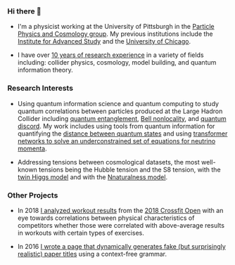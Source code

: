 ### Hi there 👋

- I'm a physicist working at the University of Pittsburgh in the [Particle Physics and Cosmology group](https://www.pittpacc.pitt.edu/).  My previous institutions include the [Institute for Advanced Study](https://www.ias.edu/sns) and the [University of Chicago](https://physics.uchicago.edu/).

- I have over [10 years of research experience](https://inspirehep.net/authors/1061156) in a variety of fields including: collider physics, cosmology, model building, and quantum information theory.

### Research Interests

- Using quantum information science and quantum computing to study quantum correlations between particles produced at the Large Hadron Collider including [quantum entanglement](https://arxiv.org/abs/2310.17696), [Bell nonlocality](https://arxiv.org/abs/2407.01672), and [quantum discord](https://arxiv.org/abs/2412.21158).  My work includes using tools from quantum information for quantifying the [distance between quantum states](https://arxiv.org/abs/2501.03311) and using [transformer networks to solve an underconstrained set of equations for neutrino momenta](https://arxiv.org/abs/2504.01496).

- Addressing tensions between cosmological datasets, the most well-known tensions being the Hubble tension and the S8 tension, with the [twin Higgs model](https://arxiv.org/abs/2110.04317) and with the [Nnaturalness model](https://arxiv.org/abs/2410.19224).

### Other Projects

- In 2018 [I analyzed workout results](https://crossfitnumbers.wordpress.com/2018/04/01/2018crossfitopen1/) from the [2018 Crossfit Open](https://games.crossfit.com/open/overview) with an eye towards correlations between physical characteristics of competitors whether those were correlated with above-average results in workouts with certain types of exercises.


- In 2016 [I wrote a page that dynamically generates fake (but surprisingly realistic) paper titles](https://snarxiv.org/hep-750gev/) using a context-free grammar.
<!--
**mattlow/mattlow** is a ✨ _special_ ✨ repository because its `README.md` (this file) appears on your GitHub profile.

Here are some ideas to get you started:

- 🔭 I’m currently working on ...
- 🌱 I’m currently learning ...
- 👯 I’m looking to collaborate on ...
- 🤔 I’m looking for help with ...
- 💬 Ask me about ...
- 📫 How to reach me: ...
- 😄 Pronouns: ...
- ⚡ Fun fact: ...
-->
